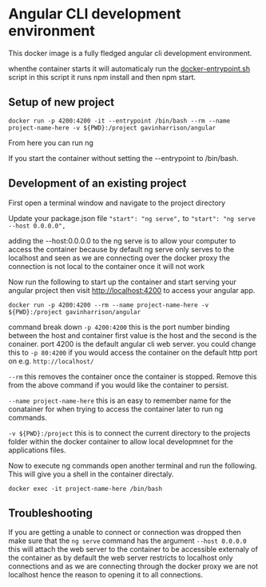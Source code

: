# Angular CLI development environment

This docker image is a fully fledged angular cli development environment.

whenthe container starts it will automaticaly run the [docker-entrypoint.sh](docker-entrypoint.sh) script in this script it runs npm install and then npm start.

## Setup of new project

    docker run -p 4200:4200 -it --entrypoint /bin/bash --rm --name project-name-here -v ${PWD}:/project gavinharrison/angular

From here you can run ng

If you start the container without setting the --entrypoint to /bin/bash.

## Development of an existing project

First open a terminal window and navigate to the project directory

Update your package.json file `"start": "ng serve",` to `"start": "ng serve --host 0.0.0.0",`

adding the --host:0.0.0.0 to the ng serve is to allow your computer to access the container because by default ng serve only serves to the localhost and seen as we are connecting over the docker proxy the connection is not local to the container once it will not work

Now run the following to start up the container and start serving your angular project then visit <http://localhost:4200> to access your angular app.

    docker run -p 4200:4200 --rm --name project-name-here -v ${PWD}:/project gavinharrison/angular

command break down
`-p 4200:4200` this is the port number binding between the host and container first value is the host and the second is the conainer. port 4200 is the default angular cli web server. you could change this to `-p 80:4200` if you would access the container on the default http port on e.g. `http://localhost/`

`--rm` this removes the container once the container is stopped. Remove this from the above command if you would like the container to persist.

`--name project-name-here` this is an easy to remember name for the conatainer for when trying to access the container later to run ng commands.

`-v ${PWD}:/project` this is to connect the current directory to the projects folder within the docker container to allow local developmnet for the applications files.

Now to execute ng commands open another terminal and run the following. This will give you a shell in the container directaly.

    docker exec -it project-name-here /bin/bash

## Troubleshooting

If you are getting a unable to connect or connection was dropped then make sure that the `ng serve` command has the argument `--host 0.0.0.0` this will attach the web server to the container to be accessible externaly of the container as by default the web server restricts to localhost only connections and as we are connecting through the docker proxy we are not localhost hence the reason to opening it to all connections.
